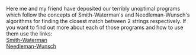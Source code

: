 Here me and my friend have deposited our terribly unoptimal programs which follow the concepts of Smith-Waterman's and Needleman-Wunsch's algorithms for finding the closest match between 2 strings respectively. If you want to find out more about each of those programs and how to use them use the links:
<br>[Smith-Waterman](https://github.com/ShadowTheThird/Wunsch-Waterman/tree/Smith-Watermann?tab=readme-ov-file)
<br>[Needleman-Wunsch](https://github.com/ShadowTheThird/Wunsch-Waterman/blob/Needleman-Wunsch/README.md)
